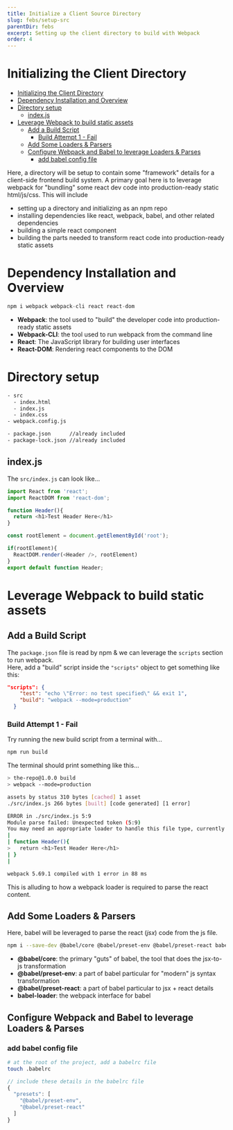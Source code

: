 ```yaml
---
title: Initialize a Client Source Directory
slug: febs/setup-src
parentDir: febs
excerpt: Setting up the client directory to build with Webpack
order: 4
---
```


# Initializing the Client Directory

- [Initializing the Client Directory](#initializing-the-client-directory)
- [Dependency Installation and Overview](#dependency-installation-and-overview)
- [Directory setup](#directory-setup)
  - [index.js](#indexjs)
- [Leverage Webpack to build static assets](#leverage-webpack-to-build-static-assets)
  - [Add a Build Script](#add-a-build-script)
    - [Build Attempt 1 - Fail](#build-attempt-1---fail)
  - [Add Some Loaders & Parsers](#add-some-loaders--parsers)
  - [Configure Webpack and Babel to leverage Loaders & Parses](#configure-webpack-and-babel-to-leverage-loaders--parses)
    - [add babel config file](#add-babel-config-file)

Here, a directory will be setup to contain some "framework" details for a client-side frontend build system.
A primary goal here is to leverage webpack for "bundling" some react dev code into production-ready static html/js/css.
This will include

- setting up a directory and initializing as an npm repo
- installing dependencies like react, webpack, babel, and other related dependencies
- building a simple react component
- building the parts needed to transform react code into production-ready static assets

# Dependency Installation and Overview

```js
npm i webpack webpack-cli react react-dom
```

- **Webpack**: the tool used to "build" the developer code into production-ready static assets
- **Webpack-CLI**: the tool used to run webpack from the command line
- **React**: The JavaScript library for building user interfaces
- **React-DOM**: Rendering react components to the DOM

# Directory setup

```bash
- src
  - index.html
  - index.js
  - index.css
- webpack.config.js

- package.json      //already included
- package-lock.json //already included
```

## index.js

The `src/index.js` can look like...

```js
import React from 'react';
import ReactDOM from 'react-dom';

function Header(){
  return <h1>Test Header Here</h1>
}

const rootElement = document.getElementById('root');

if(rootElement){
  ReactDOM.render(<Header />, rootElement)
}
export default function Header;
```

# Leverage Webpack to build static assets

## Add a Build Script

The `package.json` file is read by npm & we can leverage the `scripts` section to run webpack.  
Here, add a "build" script inside the `"scripts"` object to get something like this:

```json
"scripts": {
    "test": "echo \"Error: no test specified\" && exit 1",
    "build": "webpack --mode=production"
  }
```

### Build Attempt 1 - Fail

Try running the new build script from a terminal with...

```bash
npm run build
```

The terminal should print something like this...

```bash
> the-repo@1.0.0 build
> webpack --mode=production

assets by status 310 bytes [cached] 1 asset
./src/index.js 266 bytes [built] [code generated] [1 error]

ERROR in ./src/index.js 5:9
Module parse failed: Unexpected token (5:9)
You may need an appropriate loader to handle this file type, currently no loaders are configured to process this file. See https://webpack.js.org/concepts#loaders
|
| function Header(){
>   return <h1>Test Header Here</h1>
| }
|

webpack 5.69.1 compiled with 1 error in 88 ms
```

This is alluding to how a webpack loader is required to parse the react content.

## Add Some Loaders & Parsers

Here, babel will be leveraged to parse the react (_jsx_) code from the js file.

```bash
npm i --save-dev @babel/core @babel/preset-env @babel/preset-react babel-loader
```

- **@babel/core**: the primary "guts" of babel, the tool that does the jsx-to-js transformation
- **@babel/preset-env**: a part of babel particular for "modern" js syntax transformation
- **@babel/preset-react**: a part of babel particular to jsx + react details
- **babel-loader**: the webpack interface for babel

## Configure Webpack and Babel to leverage Loaders & Parses

### add babel config file

```bash
# at the root of the project, add a babelrc file
touch .babelrc
```

```js
// include these details in the babelrc file
{
  "presets": [
    "@babel/preset-env",
    "@babel/preset-react"
  ]
}
```
